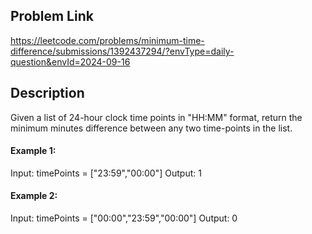 ## Problem Link

https://leetcode.com/problems/minimum-time-difference/submissions/1392437294/?envType=daily-question&envId=2024-09-16

## Description

Given a list of 24-hour clock time points in "HH:MM" format, return the minimum minutes difference between any two time-points in the list.

#### Example 1:

Input: timePoints = ["23:59","00:00"]
Output: 1

#### Example 2:

Input: timePoints = ["00:00","23:59","00:00"]
Output: 0